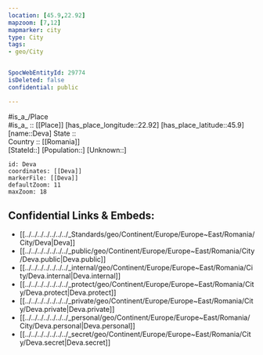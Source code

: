 ```yaml
---
location: [45.9,22.92] 
mapzoom: [7,12] 
mapmarker: city 
type: City
tags:
- geo/City


SpocWebEntityId: 29774
isDeleted: false
confidential: public

---
```

#is_a_/Place  
#is_a_ :: [[Place]] 
[has_place_longitude::22.92] 
[has_place_latitude::45.9] 
[name::Deva] 
State ::  
Country :: [[Romania]]  
[StateId::] 
[Population::] 
[Unknown::] 


```leaflet
id: Deva
coordinates: [[Deva]] 
markerFile: [[Deva]] 
defaultZoom: 11 
maxZoom: 18
```


## Confidential Links & Embeds: 
- [[../../../../../../../_Standards/geo/Continent/Europe/Europe~East/Romania/City/Deva|Deva]] 
- [[../../../../../../../_public/geo/Continent/Europe/Europe~East/Romania/City/Deva.public|Deva.public]] 
- [[../../../../../../../_internal/geo/Continent/Europe/Europe~East/Romania/City/Deva.internal|Deva.internal]] 
- [[../../../../../../../_protect/geo/Continent/Europe/Europe~East/Romania/City/Deva.protect|Deva.protect]] 
- [[../../../../../../../_private/geo/Continent/Europe/Europe~East/Romania/City/Deva.private|Deva.private]] 
- [[../../../../../../../_personal/geo/Continent/Europe/Europe~East/Romania/City/Deva.personal|Deva.personal]] 
- [[../../../../../../../_secret/geo/Continent/Europe/Europe~East/Romania/City/Deva.secret|Deva.secret]] 
